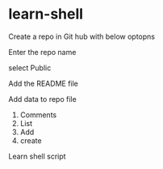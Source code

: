 # learn-shell
Create a repo in Git hub with below optopns

Enter the repo name

select Public

Add the README file

Add data to repo file

1. Comments
2. List
3. Add
4. create

Learn shell script